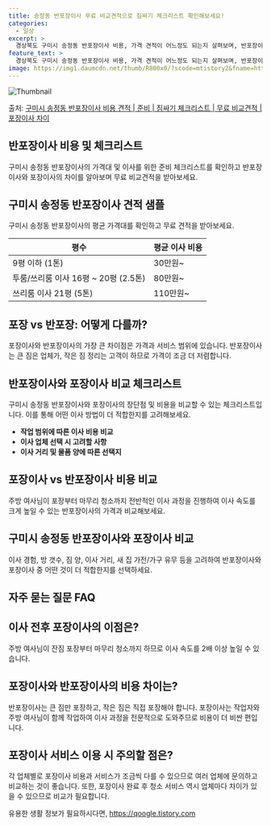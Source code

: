 ```yaml
---
title: 송정동 반포장이사 무료 비교견적으로 짐싸기 체크리스트 확인해보세요!
categories:
  - 일상
excerpt: >
  경상북도 구미시 송정동 반포장이사 비용, 가격 견적이 어느정도 되는지 살펴보며, 반포장이사를 준비함에 있어 짐싸기 준비 체크리스트가 무엇인지 보겠습니다. 마지막으로 포장이사와 차이점을 통해 무료 비교견적으로 어떤 것이 더 합리적인 선택인지 공유 드립니다.구미시 송정동 포장이사 견적 샘플 보기 👈 클릭구미시 송정동 포장이사 가격 살펴보기 👈 클릭구미시 송정동 반포장이사 평균 이사 비용평수구미시 송정동 평균 이사 비용원룸 이사9평 이하 (1톤)30만원~투룸/쓰리룸 이사16평 ~ 20평 (2.5톤)80만원~쓰리룸 이사21평 (5톤) ~110만원~우리집 무료 이사견적 받기 👈 클릭포장 vs 반포장: 어떻게 다를까?이사업체의 포장 및 반포장 서비스의 가장 큰 차이점을 알아봅시다.포장이사는 이사 전반을 담당하..
feature_text: >
  경상북도 구미시 송정동 반포장이사 비용, 가격 견적이 어느정도 되는지 살펴보며, 반포장이사를 준비함에 있어 짐싸기 준비 체크리스트가 무엇인지 보겠습니다. 마지막으로 포장이사와 차이점을 통해 무료 비교견적으로 어떤 것이 더 합리적인 선택인지 공유 드립니다.구미시 송정동 포장이사 견적 샘플 보기 👈 클릭구미시 송정동 포장이사 가격 살펴보기 👈 클릭구미시 송정동 반포장이사 평균 이사 비용평수구미시 송정동 평균 이사 비용원룸 이사9평 이하 (1톤)30만원~투룸/쓰리룸 이사16평 ~ 20평 (2.5톤)80만원~쓰리룸 이사21평 (5톤) ~110만원~우리집 무료 이사견적 받기 👈 클릭포장 vs 반포장: 어떻게 다를까?이사업체의 포장 및 반포장 서비스의 가장 큰 차이점을 알아봅시다.포장이사는 이사 전반을 담당하..
image: https://img1.daumcdn.net/thumb/R800x0/?scode=mtistory2&fname=https%3A%2F%2Fblog.kakaocdn.net%2Fdn%2Fccz3UD%2FbtsHb6Lcrpj%2Fa0PVr0tDhXqSy9HaMgaAy0%2Fimg.webp
---
```


![Thumbnail](https://img1.daumcdn.net/thumb/R800x0/?scode=mtistory2&fname=https%3A%2F%2Fblog.kakaocdn.net%2Fdn%2Fccz3UD%2FbtsHb6Lcrpj%2Fa0PVr0tDhXqSy9HaMgaAy0%2Fimg.webp)

<p>출처: <a href="https://qoogle.tistory.com/9427" rel="dofollow">구미시 송정동 반포장이사 비용 견적 | 준비 | 짐싸기 체크리스트 | 무료 비교견적 | 포장이사 차이</a> </p>

## 반포장이사 비용 및 체크리스트

구미시 송정동 반포장이사의 가격대 및 이사를 위한 준비 체크리스트를 확인하고 반포장이사와 포장이사의 차이를 알아보며 무료 비교견적을
받아보세요.

## 구미시 송정동 반포장이사 견적 샘플

구미시 송정동 반포장이사의 평균 가격대를 확인하고 무료 견적을 받아보세요.

**평수** | **평균 이사 비용**  
---|---  
9평 이하 (1톤) | 30만원~  
투룸/쓰리룸 이사 16평 ~ 20평 (2.5톤) | 80만원~  
쓰리룸 이사 21평 (5톤) | 110만원~  
  
## 포장 vs 반포장: 어떻게 다를까?

포장이사와 반포장이사의 가장 큰 차이점은 가격과 서비스 범위에 있습니다. 반포장이사는 큰 짐은 업체가, 작은 짐 정리는 고객이 하므로 가격이
조금 더 저렴합니다.

## 반포장이사와 포장이사 비교 체크리스트

구미시 송정동 반포장이사와 포장이사의 장단점 및 비용을 비교할 수 있는 체크리스트입니다. 이를 통해 어떤 이사 방법이 더 적합한지를
고려해보세요.

  * **작업 범위에 따른 이사 비용 비교**
  * **이사 업체 선택 시 고려할 사항**
  * **이사 거리 및 물품 양에 따른 선택지**

## 포장이사 vs 반포장이사 비용 비교

주방 여사님이 포장부터 마무리 청소까지 전반적인 이사 과정을 진행하여 이사 속도를 크게 높일 수 있는 반포장이사의 가격과 비교해보세요.

## 구미시 송정동 반포장이사와 포장이사 비교

이사 경험, 방 갯수, 짐 양, 이사 거리, 새 집 가전/가구 유무 등을 고려하여 반포장이사와 포장이사 중 어떤 것이 더 적합한지를
선택하세요.

## 자주 묻는 질문 FAQ

## 이사 전후 포장이사의 이점은?

주방 여사님이 잔짐 포장부터 마무리 청소까지 하므로 이사 속도를 2배 이상 높일 수 있습니다.

## 포장이사와 반포장이사의 비용 차이는?

반포장이사는 큰 짐만 포장하고, 작은 짐은 직접 포장해야 합니다. 포장이사는 작업자와 주방 여사님이 함께 작업하여 이사 과정을 전문적으로
도와주므로 비용이 더 비싼 편입니다.

## 포장이사 서비스 이용 시 주의할 점은?

각 업체별로 포장이사 비용과 서비스가 조금씩 다를 수 있으므로 여러 업체에 문의하고 비교하는 것이 좋습니다. 또한, 포장이사 완료 후 청소
서비스 역시 업체마다 차이가 있을 수 있으므로 비교가 필요합니다.

 

유용한 생활 정보가 필요하시다면, <a href="https://qoogle.tistory.com" rel="dofollow">https://qoogle.tistory.com</a>


